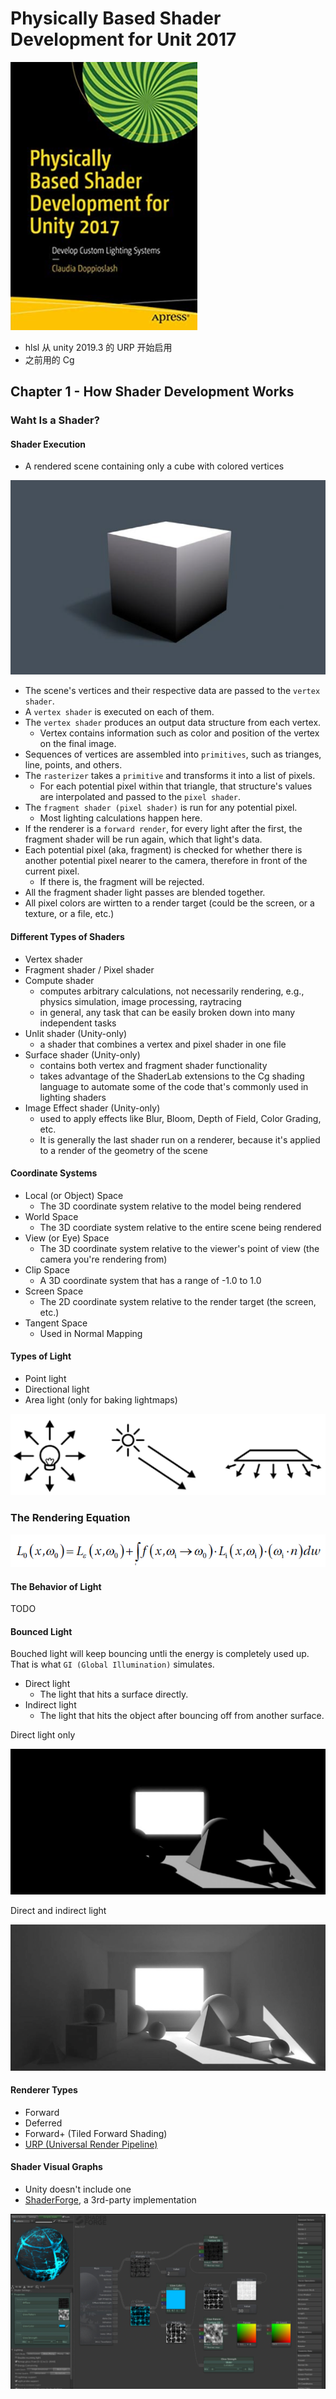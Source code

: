 # Physically Based Shader Development for Unit 2017

![](images/2020_11_19_physically_based_shader_development_for_unity_2017/cover.png)

* hlsl 从 unity 2019.3 的 URP 开始启用
* 之前用的 Cg



## Chapter 1 - How Shader Development Works


### Waht Is a Shader?

#### Shader Execution

* A rendered scene containing only a cube with colored vertices

![](images/2020_11_19_physically_based_shader_development_for_unity_2017/a_scene_with_a_cube.png)

* The scene's vertices and their respective data are passed to the `vertex shader`.
* A `vertex shader` is executed on each of them.
* The `vertex shader` produces an output data structure from each vertex.
  * Vertex contains information such as color and position of the vertex on the final image.
* Sequences of vertices are assembled into `primitives`, such as trianges, line, points, and others.
* The `rasterizer` takes a `primitive` and transforms it into a list of pixels.
  * For each potential pixel within that triangle, that structure's values are interpolated and passed to the `pixel shader`.
* The `fragment shader (pixel shader)` is run for any potential pixel.
  * Most lighting calculations happen here.
* If the renderer is a `forward render`, for every light after the first, the fragment shader will be run again, which that light's data.
* Each potential pixel (aka, fragment) is checked for whether there is another potential pixel nearer to the camera, therefore in front of the current pixel.
  * If there is, the fragment will be rejected.
* All the fragment shader light passes are blended together.
* All pixel colors are wirtten to a render target (could be the screen, or a texture, or a file, etc.)

#### Different Types of Shaders

* Vertex shader
* Fragment shader / Pixel shader
* Compute shader
  * computes arbitrary calculations, not necessarily rendering, e.g., physics simulation, image processing, raytracing
  * in general, any task that can be easily broken down into many independent tasks
* Unlit shader (Unity-only)
  * a shader that combines a vertex and pixel shader in one file
* Surface shader (Unity-only)
  * contains both vertex and fragment shader functionality
  * takes advantage of the ShaderLab extensions to the Cg shading language to automate some of the code that's commonly used in lighting shaders
* Image Effect shader (Unity-only)
  * used to apply effects like Blur, Bloom, Depth of Field, Color Grading, etc.
  * It is generally the last shader run on a renderer, because it's applied to a render of the geometry of the scene

#### Coordinate Systems

* Local (or Object) Space
  * The 3D coordinate system relative to the model being rendered
* World Space
  * The 3D coordiate system relative to the entire scene being rendered
* View (or Eye) Space
  * The 3D coordinate system relative to the viewer's point of view (the camera you're rendering from)
* Clip Space
  * A 3D coordinate system that has a range of -1.0 to 1.0
* Screen Space
  * The 2D coordinate system relative to the render target (the screen, etc.)
* Tangent Space
  * Used in Normal Mapping

#### Types of Light

* Point light
* Directional light
* Area light (only for baking lightmaps)

![](images/2020_11_19_physically_based_shader_development_for_unity_2017/types_of_light.png)


### The Rendering Equation

![](images/2020_11_19_physically_based_shader_development_for_unity_2017/rendering_equation.png)

#### The Behavior of Light

TODO

#### Bounced Light

Bouched light will keep bouncing untli the energy is completely used up. That is what `GI (Global Illumination)` simulates.

* Direct light
  * The light that hits a surface directly.
* Indirect light
  * The light that hits the object after bouncing off from another surface.

Direct light only

![](images/2020_11_19_physically_based_shader_development_for_unity_2017/direct_light_only.png)

Direct and indirect light

![](images/2020_11_19_physically_based_shader_development_for_unity_2017/direct_and_indirect_light.png)

#### Renderer Types

* Forward
* Deferred
* Forward+ (Tiled Forward Shading)
* [URP (Universal Render Pipeline)][2]

#### Shader Visual Graphs

* Unity doesn't include one
* [ShaderForge][1], a 3rd-party implementation

![](images/2020_11_19_physically_based_shader_development_for_unity_2017/shader_forge.png)




[1]:https://acegikmo.com/shaderforge/
[2]:https://docs.unity3d.com/Packages/com.unity.render-pipelines.universal@10.1/manual/index.html
